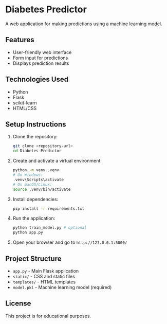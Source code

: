 # Diabetes Predictor

A web application for making predictions using a machine learning model.

## Features

- User-friendly web interface
- Form input for predictions
- Displays prediction results

## Technologies Used

- Python
- Flask
- scikit-learn
- HTML/CSS

## Setup Instructions

1. Clone the repository:
   ```sh
   git clone <repository-url>
   cd Diabetes-Predictor
   ```
2. Create and activate a virtual environment:
   ```sh
   python -m venv .venv
   # On Windows:
   .venv\Scripts\activate
   # On macOS/Linux:
   source .venv/bin/activate
   ```
3. Install dependencies:
   ```sh
   pip install -r requirements.txt
   ```
4. Run the application:
   ```sh
   python train_model.py # optional
   python app.py
   ```
5. Open your browser and go to `http://127.0.0.1:5000/`

## Project Structure

- `app.py` - Main Flask application
- `static/` - CSS and static files
- `templates/` - HTML templates
- `model.pkl` - Machine learning model (required)

## License

This project is for educational purposes.
